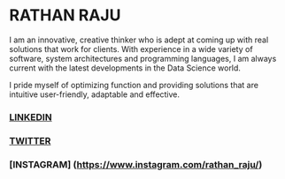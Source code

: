 # RATHAN RAJU  

I am an innovative, creative thinker who is adept at coming up with real solutions that work for clients.
With experience in a wide variety of software, system architectures and programming languages, I am
always current with the latest developments in the Data Science world. 

I pride myself of optimizing function and providing solutions that are intuitive user-friendly, adaptable and effective.





### [LINKEDIN](https://www.linkedin.com/in/rathan-raju/)
### [TWITTER](https://twitter.com/rathanraju)
### [INSTAGRAM] (https://www.instagram.com/rathan_raju/)
